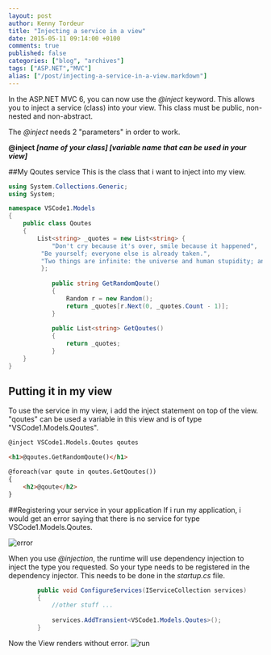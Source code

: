 ```yaml
---
layout: post
author: Kenny Tordeur
title: "Injecting a service in a view"
date: 2015-05-11 09:14:00 +0100
comments: true
published: false
categories: ["blog", "archives"]
tags: ["ASP.NET","MVC"]
alias: ["/post/injecting-a-service-in-a-view.markdown"]
---
```

In the ASP.NET MVC 6, you can now use the *@inject* keyword. This allows you to inject a service (class) into your view. This class must be public, non-nested and non-abstract.

The *@inject* needs 2 "parameters" in order to work. 


**@inject _[name of your class]</italic> [variable name that can be used in your view]_**


##My Qoutes service
This is the class that i want to inject into my view.
```csharp
using System.Collections.Generic;
using System;

namespace VSCode1.Models
{
    public class Qoutes
	{
		List<string> _quotes = new List<string> { 
			"Don't cry because it's over, smile because it happened",
		 "Be yourself; everyone else is already taken.",
		 "Two things are infinite: the universe and human stupidity; and I'm not sure about the universe."		  
		 };
		 
			public string GetRandomQoute()
			{
				Random r = new Random();				
				return _quotes[r.Next(0, _quotes.Count - 1)];
			}
			
			public List<string> GetQoutes()
			{
				return _quotes;
			}
	}
}
```
## Putting it in my view
To use the service in my view, i add the inject statement on top of the view. "qoutes" can be used a variable in this view and is of type "VSCode1.Models.Qoutes".

```html
@inject VSCode1.Models.Qoutes qoutes

<h1>@qoutes.GetRandomQoute()</h1>

@foreach(var qoute in qoutes.GetQoutes())
{
    <h2>@qoute</h2>
}
```
##Registering your service in your application
If i run my application, i would get an error saying that there is no service for type VSCode1.Models.Qoutes.

![error](http://blog.kennytordeur.be/images/2015-05-22-Injecting-a-service-in-a-view./error.gif)

When you use *@injection*, the runtime will use dependency injection to inject the type you requested. So your type needs to be registered in the dependency injector. This needs to be done in the *startup.cs* file.

```csharp
        public void ConfigureServices(IServiceCollection services)
        {
            //other stuff ...
            
            services.AddTransient<VSCode1.Models.Qoutes>();
        }
```
Now the View renders without error.
![run](http://blog.kennytordeur.be/images/2015-05-22-Injecting-a-service-in-a-view./run.gif)

